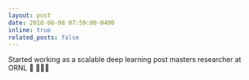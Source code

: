 ```yaml
---
layout: post
date: 2018-06-08 07:59:00-0400
inline: true
related_posts: false
---
```


Started working as a scalable deep learning post masters researcher at ORNL :tada: 👨🏽‍🔬